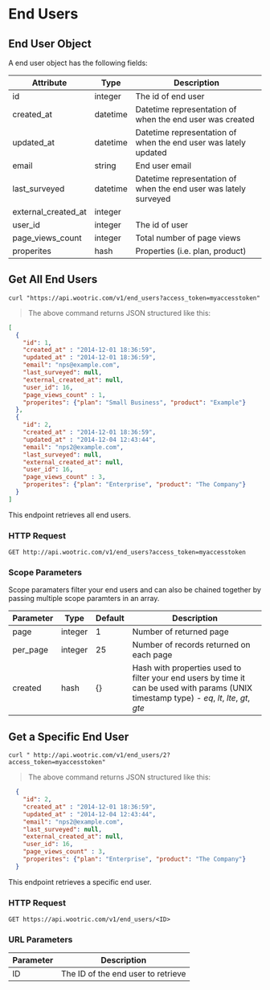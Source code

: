 # End Users

## End User Object

A end user object has the following fields:

Attribute | Type | Description
--------- | ------- | -----------
id | integer | The id of end user
created_at | datetime | Datetime representation of when the end user was created
updated_at | datetime | Datetime representation of when the end user was lately updated
email | string | End user email
last_surveyed | datetime | Datetime representation of when the end user was lately surveyed
external_created_at | integer |
user_id | integer | The id of user
page_views_count | integer | Total number of page views
properites | hash | Properties (i.e. plan, product)

## Get All End Users

```shell
curl "https://api.wootric.com/v1/end_users?access_token=myaccesstoken"
```

> The above command returns JSON structured like this:

```json
[
  {
    "id": 1,
    "created_at" : "2014-12-01 18:36:59",
    "updated_at" : "2014-12-01 18:36:59",
    "email": "nps@example.com",
    "last_surveyed": null,
    "external_created_at": null,
    "user_id": 16,
    "page_views_count" : 1,
    "properites": {"plan": "Small Business", "product": "Example"}
  },
  {
    "id": 2,
    "created_at" : "2014-12-01 18:36:59",
    "updated_at" : "2014-12-04 12:43:44",
    "email": "nps2@example.com",
    "last_surveyed": null,
    "external_created_at": null,
    "user_id": 16,
    "page_views_count" : 3,
    "properites": {"plan": "Enterprise", "product": "The Company"}
  }
]
```

This endpoint retrieves all end users.

### HTTP Request

`GET http://api.wootric.com/v1/end_users?access_token=myaccesstoken`

### Scope Parameters

Scope paramaters filter your end users and can also be chained together by passing multiple scope paramters in an array.

Parameter | Type | Default | Description
--------- | ------- | ------- | -----
page | integer | 1 | Number of returned page
per_page | integer | 25 | Number of records returned on each page
created | hash | {} | Hash with properties used to filter your end users by time it can be used with params (UNIX timestamp type) -  *eq*, *lt*, *lte*, *gt*, *gte*

## Get a Specific End User

```shell
curl " http://api.wootric.com/v1/end_users/2?access_token=myaccesstoken"
```

> The above command returns JSON structured like this:

```json
  {
    "id": 2,
    "created_at" : "2014-12-01 18:36:59",
    "updated_at" : "2014-12-04 12:43:44",
    "email": "nps2@example.com",
    "last_surveyed": null,
    "external_created_at": null,
    "user_id": 16,
    "page_views_count" : 3,
    "properites": {"plan": "Enterprise", "product": "The Company"}
  }
```

This endpoint retrieves a specific end user.


### HTTP Request

`GET https://api.wootric.com/v1/end_users/<ID>`

### URL Parameters

Parameter | Description
--------- | -----------
ID | The ID of the end user to retrieve